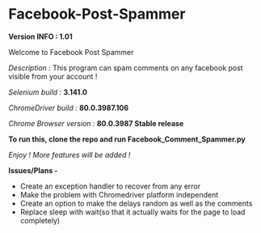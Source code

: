 # Facebook-Post-Spammer

**Version INFO : 1.01**

Welcome to Facebook Post Spammer 

*Description :* This program can spam comments on any facebook post visible from your account !

*Selenium build :* **3.141.0**

*ChromeDriver build :* **80.0.3987.106**

*Chrome Browser version :* **80.0.3987 Stable release**

**To run this, clone the repo and run Facebook_Comment_Spammer.py**

*Enjoy ! More features will be added !*
 
**Issues/Plans -** 

* Create an exception handler to recover from any error
* Make the problem with Chromedriver platform independent
* Create an option to make the delays random as well as the comments
* Replace sleep with wait(so that it actually waits for the page to load completely)
